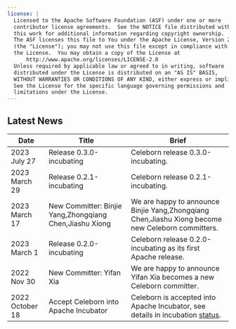 ```yaml
---
license: |
  Licensed to the Apache Software Foundation (ASF) under one or more
  contributor license agreements.  See the NOTICE file distributed with
  this work for additional information regarding copyright ownership.
  The ASF licenses this file to You under the Apache License, Version 2.0
  (the "License"); you may not use this file except in compliance with
  the License.  You may obtain a copy of the License at
      http://www.apache.org/licenses/LICENSE-2.0
  Unless required by applicable law or agreed to in writing, software
  distributed under the License is distributed on an "AS IS" BASIS,
  WITHOUT WARRANTIES OR CONDITIONS OF ANY KIND, either express or implied.
  See the License for the specific language governing permissions and
  limitations under the License.
---
```


## Latest News

| Date            | Title                                                   | Brief                                                                                           |
|-----------------|---------------------------------------------------------|-------------------------------------------------------------------------------------------------|
| 2023 July 27    | Release 0.3.0-incubating                                | Celeborn release 0.3.0-incubating.                                                              |
| 2023 March 29   | Release 0.2.1-incubating                                | Celeborn release 0.2.1-incubating.                                                              |
| 2023 March 17   | New Committer: Binjie Yang,Zhongqiang Chen,Jiashu Xiong | We are happy to announce Binjie Yang,Zhongqiang Chen,Jiashu Xiong become new Celeborn committers. |
| 2023 March 1    | Release 0.2.0-incubating                                | Celeborn release 0.2.0-incubating as its first Apache release.                                  |
| 2022 Nov 30     | New Committer: Yifan Xia                                | We are happy to announce Yifan Xia becomes a new Celeborn committer.                            |
| 2022 October 18 | Accept Celeborn into Apache Incubator                   | Celeborn is accepted into Apache Incubator, see details in incubation [status](https://incubator.apache.org/projects/celeborn). |